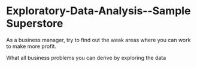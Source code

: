 # Exploratory-Data-Analysis--Sample Superstore

As a business manager, try to find out the weak areas where you can work to make more profit.

What all business problems you can derive by exploring the data


